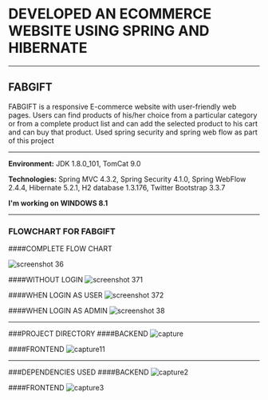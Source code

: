 # DEVELOPED AN ECOMMERCE WEBSITE USING SPRING AND HIBERNATE
___
## FABGIFT
FABGIFT is a responsive E-commerce website with user-friendly web pages. Users can find products of his/her choice from a particular category or from a complete product list and can add the selected product to his cart and can buy that product. Used spring security and spring web flow as part of this project
___

**Environment:** JDK 1.8.0_101, TomCat 9.0

**Technologies:** Spring MVC 4.3.2, Spring Security 4.1.0, Spring WebFlow 2.4.4, Hibernate 5.2.1, H2 database 1.3.176, Twitter Bootstrap 3.3.7

**I'm working on WINDOWS 8.1**
___
### FLOWCHART FOR FABGIFT
####COMPLETE FLOW CHART

 ![screenshot 36](https://cloud.githubusercontent.com/assets/20114431/21516375/9439983c-ccfd-11e6-9d32-e799eea55364.png)
 
####WITHOUT LOGIN
![screenshot 371](https://cloud.githubusercontent.com/assets/20114431/21516379/a0dd2d9c-ccfd-11e6-96d0-f612f330644a.png)


####WHEN LOGIN AS USER
![screenshot 372](https://cloud.githubusercontent.com/assets/20114431/21516382/a37903a0-ccfd-11e6-8164-da75ddc7ffc9.png)


####WHEN LOGIN AS ADMIN
![screenshot 38](https://cloud.githubusercontent.com/assets/20114431/21516376/9aaf5846-ccfd-11e6-94f2-0affb1053786.png)
___
###PROJECT DIRECTORY
####BACKEND
![capture](https://cloud.githubusercontent.com/assets/20114431/21517214/2a94e836-cd03-11e6-928d-2de4b43dc307.JPG)

####FRONTEND
![capture11](https://cloud.githubusercontent.com/assets/20114431/21517217/2d85013e-cd03-11e6-9c8a-a849eb2f2353.JPG)
___
###DEPENDENCIES USED
####BACKEND
![capture2](https://cloud.githubusercontent.com/assets/20114431/21517644/a2496386-cd06-11e6-8500-b44f1de1f841.JPG)

####FRONTEND
![capture3](https://cloud.githubusercontent.com/assets/20114431/21517646/a5ea9d3e-cd06-11e6-84c0-4f3fba572521.JPG)
